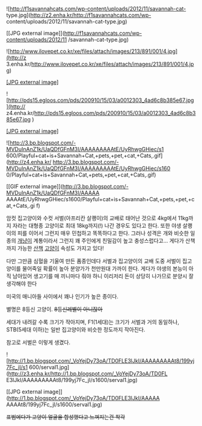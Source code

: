 ![http://f1savannahcats.com/wp-content/uploads/2012/11/savannah-cat-
type.jpg](http://z2.enha.kr/http://f1savannahcats.com/wp-
content/uploads/2012/11/savannah-cat-type.jpg)

[[JPG external image]](http://f1savannahcats.com/wp-content/uploads/2012/11
/savannah-cat-type.jpg)

  

![http://www.ilovepet.co.kr/xe/files/attach/images/213/891/001/4.jpg](http://z
3.enha.kr/http://www.ilovepet.co.kr/xe/files/attach/images/213/891/001/4.jpg)

[[JPG external
image]](http://www.ilovepet.co.kr/xe/files/attach/images/213/891/001/4.jpg)

  

![http://pds15.egloos.com/pds/200910/15/03/a0012303_4ad6c8b385e67.jpg](http://
z4.enha.kr/http://pds15.egloos.com/pds/200910/15/03/a0012303_4ad6c8b385e67.jpg
)

[[JPG external
image]](http://pds15.egloos.com/pds/200910/15/03/a0012303_4ad6c8b385e67.jpg)

  

![http://3.bp.blogspot.com/-MVDuInAnZ1k/UaQDfGFnM3I/AAAAAAAAAtE/UyRhwgGHiec/s1
600/Playful+cat+is+Savannah+Cat,+pets,+pet,+cat,+Cats,.gif](http://z4.enha.kr/
http://3.bp.blogspot.com/-MVDuInAnZ1k/UaQDfGFnM3I/AAAAAAAAAtE/UyRhwgGHiec/s160
0/Playful+cat+is+Savannah+Cat,+pets,+pet,+cat,+Cats,.gif)

[[GIF external image]](http://3.bp.blogspot.com/-MVDuInAnZ1k/UaQDfGFnM3I/AAAAA
AAAAtE/UyRhwgGHiec/s1600/Playful+cat+is+Savannah+Cat,+pets,+pet,+cat,+Cats,.gi
f)

암컷 집고양이와 수컷 서벌(아프리칸 살쾡이)의 교배로 태어난 것으로 4kg에서 11kg까지 자라는 대형종 고양이로 최대 18kg까지(!)
나간 경우도 있다고 한다. 또한 야생 살쾡이의 피를 이어서 그런지 매우 민첩하고 똑똑하다고 한다. 그러나 성격은 개와 비슷한 일종의
[개냥이](%EA%B0%9C%EB%83%A5%EC%9D%B4.md) 계통이라서 그런지 꽤 주인에게 친밀감이 높고 충성스럽다고...
게다가 산책까지 가능한 [산책](%EC%82%B0%EC%B1%85.md)
[고양이](%EA%B3%A0%EC%96%91%EC%9D%B4.md) 속성도 가지고 있다!

다만 그만큼 심혈을 기울여 만든 품종인데다 서벌과 집고양이의 교배 도중 서벌이 집고양이를 물어죽일 확률이 높아 분양가가 천만원대 가까이
한다. 게다가 야생의 본능이 아직 남아있어 생고기를 매 끼니마다 줘야 하니 이리저리 돈이 상당히 나가므로 분양시 잘 생각해야 한다

미국의 매니아들 사이에서 꽤나 인기가 높은 종이다.

별명은 8등신 고양이. <del>8등신레벨이 아니잖아</del>

세대가 내려갈 수록 크기가 작아지며, F1(1세대)는 크기가 서벌과 거의 동일하나, STB(5세대 이하)는 일반 집고양이와 비슷한 정도까지
작아진다.

참고로 서벌은 이렇게 생겼다.  

![http://1.bp.blogspot.com/_VoYejDy73oA/TD0FLE3lJkI/AAAAAAAAAt8/199yj7Fc_jI/s1
600/serval1.jpg](http://z3.enha.kr/http://1.bp.blogspot.com/_VoYejDy73oA/TD0FL
E3lJkI/AAAAAAAAAt8/199yj7Fc_jI/s1600/serval1.jpg)

[[JPG external image]](http://1.bp.blogspot.com/_VoYejDy73oA/TD0FLE3lJkI/AAAAA
AAAAt8/199yj7Fc_jI/s1600/serval1.jpg)

  
<del>표범에다가 고양이 얼굴을 합성했다고 느껴지는건 착각</del>

